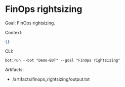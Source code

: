 # FinOps rightsizing

Goal: FinOps rightsizing.

Context:
```json
{}
```

CLI:
```
bot:run --bot "Demo-BOT" --goal "FinOps rightsizing"
```

Artifacts:
- /artifacts/finops_rightsizing/output.txt
